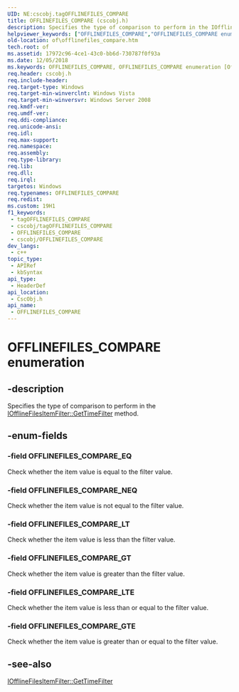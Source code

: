 ```yaml
---
UID: NE:cscobj.tagOFFLINEFILES_COMPARE
title: OFFLINEFILES_COMPARE (cscobj.h)
description: Specifies the type of comparison to perform in the IOfflineFilesItemFilter::GetTimeFilter method.
helpviewer_keywords: ["OFFLINEFILES_COMPARE","OFFLINEFILES_COMPARE enumeration [Offline Files]","OFFLINEFILES_COMPARE_EQ","OFFLINEFILES_COMPARE_GT","OFFLINEFILES_COMPARE_GTE","OFFLINEFILES_COMPARE_LT","OFFLINEFILES_COMPARE_LTE","OFFLINEFILES_COMPARE_NEQ","cscobj/OFFLINEFILES_COMPARE","cscobj/OFFLINEFILES_COMPARE_EQ","cscobj/OFFLINEFILES_COMPARE_GT","cscobj/OFFLINEFILES_COMPARE_GTE","cscobj/OFFLINEFILES_COMPARE_LT","cscobj/OFFLINEFILES_COMPARE_LTE","cscobj/OFFLINEFILES_COMPARE_NEQ","of.offlinefiles_compare"]
old-location: of\offlinefiles_compare.htm
tech.root: of
ms.assetid: 17972c96-4ce1-43c0-bb6d-730787f0f93a
ms.date: 12/05/2018
ms.keywords: OFFLINEFILES_COMPARE, OFFLINEFILES_COMPARE enumeration [Offline Files], OFFLINEFILES_COMPARE_EQ, OFFLINEFILES_COMPARE_GT, OFFLINEFILES_COMPARE_GTE, OFFLINEFILES_COMPARE_LT, OFFLINEFILES_COMPARE_LTE, OFFLINEFILES_COMPARE_NEQ, cscobj/OFFLINEFILES_COMPARE, cscobj/OFFLINEFILES_COMPARE_EQ, cscobj/OFFLINEFILES_COMPARE_GT, cscobj/OFFLINEFILES_COMPARE_GTE, cscobj/OFFLINEFILES_COMPARE_LT, cscobj/OFFLINEFILES_COMPARE_LTE, cscobj/OFFLINEFILES_COMPARE_NEQ, of.offlinefiles_compare
req.header: cscobj.h
req.include-header: 
req.target-type: Windows
req.target-min-winverclnt: Windows Vista
req.target-min-winversvr: Windows Server 2008
req.kmdf-ver: 
req.umdf-ver: 
req.ddi-compliance: 
req.unicode-ansi: 
req.idl: 
req.max-support: 
req.namespace: 
req.assembly: 
req.type-library: 
req.lib: 
req.dll: 
req.irql: 
targetos: Windows
req.typenames: OFFLINEFILES_COMPARE
req.redist: 
ms.custom: 19H1
f1_keywords:
 - tagOFFLINEFILES_COMPARE
 - cscobj/tagOFFLINEFILES_COMPARE
 - OFFLINEFILES_COMPARE
 - cscobj/OFFLINEFILES_COMPARE
dev_langs:
 - c++
topic_type:
 - APIRef
 - kbSyntax
api_type:
 - HeaderDef
api_location:
 - CscObj.h
api_name:
 - OFFLINEFILES_COMPARE
---
```


# OFFLINEFILES_COMPARE enumeration


## -description

Specifies the type of comparison to perform in the <a href="https://docs.microsoft.com/previous-versions/windows/desktop/api/cscobj/nf-cscobj-iofflinefilesitemfilter-gettimefilter">IOfflineFilesItemFilter::GetTimeFilter</a> method.

## -enum-fields

### -field OFFLINEFILES_COMPARE_EQ

Check whether the item value is equal to the filter value.

### -field OFFLINEFILES_COMPARE_NEQ

Check whether the item value is not equal to the filter value.

### -field OFFLINEFILES_COMPARE_LT

Check whether the item value is less than the filter value.

### -field OFFLINEFILES_COMPARE_GT

Check whether the item value is greater than the filter value.

### -field OFFLINEFILES_COMPARE_LTE

Check whether the item value is less than or equal to the filter value.

### -field OFFLINEFILES_COMPARE_GTE

Check whether the item value is greater than or equal to the filter value.

## -see-also

<a href="https://docs.microsoft.com/previous-versions/windows/desktop/api/cscobj/nf-cscobj-iofflinefilesitemfilter-gettimefilter">IOfflineFilesItemFilter::GetTimeFilter</a>

